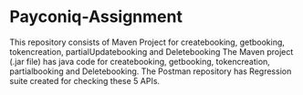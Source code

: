 # Payconiq-Assignment
This repository consists of Maven Project for createbooking, getbooking, tokencreation, partialUpdatebooking and Deletebooking
The Maven project (.jar file) has java code for createbooking, getbooking, tokencreation, partialbooking and Deletebooking.
The Postman repository has Regression suite created for checking these 5 APIs.
